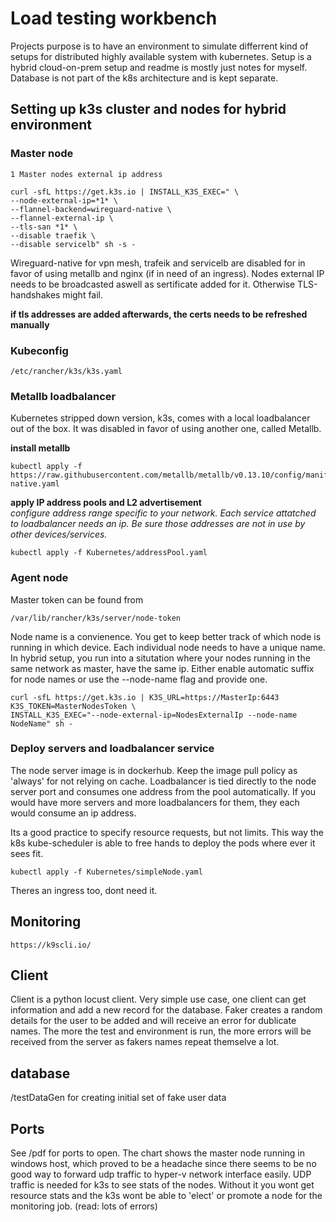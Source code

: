 
# Load testing workbench

Projects purpose is to have an environment to simulate differrent kind of setups for distributed highly available system with kubernetes. Setup is a hybrid cloud-on-prem setup and readme is mostly just notes for myself. 
Database is not part of the k8s architecture and is kept separate. 




## Setting up k3s cluster and nodes for hybrid environment


### Master node

`1 Master nodes external ip address`

```
curl -sfL https://get.k3s.io | INSTALL_K3S_EXEC=" \
--node-external-ip=*1* \
--flannel-backend=wireguard-native \
--flannel-external-ip \
--tls-san *1* \
--disable traefik \
--disable servicelb" sh -s - 
```


Wireguard-native for vpn mesh, trafeik and servicelb are disabled for in favor of using metallb and nginx (if in need of an ingress).
Nodes external IP needs to be broadcasted aswell as sertificate added for it. Otherwise TLS-handshakes might fail.

**if tls addresses are added afterwards, the certs needs to be refreshed manually**

### Kubeconfig

``` 
/etc/rancher/k3s/k3s.yaml
```


### Metallb loadbalancer

Kubernetes stripped down version, k3s, comes with a local loadbalancer out of the box. It was disabled in favor of using another one, called Metallb.

**install metallb**

```
kubectl apply -f https://raw.githubusercontent.com/metallb/metallb/v0.13.10/config/manifests/metallb-native.yaml
```

**apply IP address pools and L2 advertisement**\
*configure address range specific to your network. Each service attatched to loadbalancer needs an ip. Be sure those addresses are not in use by other devices/services.*

```
kubectl apply -f Kubernetes/addressPool.yaml
```

### Agent node

Master token can be found from 

```
/var/lib/rancher/k3s/server/node-token
```

Node name is a convienence. You get to keep better track of which node is running in which device. 
Each individual node needs to have a unique name. In hybrid setup, you run into a situtation where your nodes running in the same network as master, have the same ip. Either enable automatic suffix for node names or use the --node-name flag and provide one. 

```
curl -sfL https://get.k3s.io | K3S_URL=https://MasterIp:6443
K3S_TOKEN=MasterNodesToken \
INSTALL_K3S_EXEC="--node-external-ip=NodesExternalIp --node-name NodeName" sh -
```

### Deploy servers and loadbalancer service

The node server image is in dockerhub. Keep the image pull policy as 'always' for not relying on cache.
Loadbalancer is tied directly to the node server port and consumes one address from the pool automatically. If you would have more servers and more loadbalancers for them, they each would consume an ip address. 

Its a good practice to specify resource requests, but not limits. This way the k8s kube-scheduler is able to free hands to deploy the pods where ever it sees fit. 


```
kubectl apply -f Kubernetes/simpleNode.yaml
```

Theres an ingress too, dont need it. 
## Monitoring

```
https://k9scli.io/
```


## Client

Client is a python locust client. Very simple use case, one client can get information and add a new record for the database. 
Faker creates a random details for the user to be added and will receive an error for dublicate names. The more the test and environment is run, the more errors will be received from the server as fakers names repeat themselve a lot. 


## database

/testDataGen for creating initial set of fake user data


## Ports

See /pdf for ports to open. The chart shows the master node running in windows host, which proved to be a headache since there seems to be no good way to forward udp traffic to hyper-v network interface easily. UDP traffic is needed for k3s to see stats of the nodes. Without it you wont get resource stats and the k3s wont be able to 'elect' or promote a node for the monitoring job. (read: lots of errors) 

